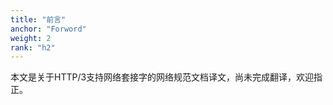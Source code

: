 ```yaml
---
title: "前言"
anchor: "Forword"
weight: 2
rank: "h2"
---
```


本文是关于HTTP/3支持网络套接字的网络规范文档译文，尚未完成翻译，欢迎指正。
